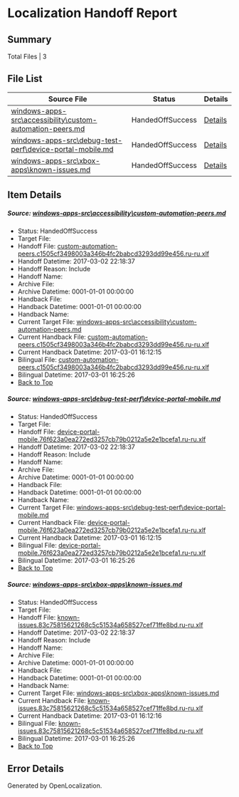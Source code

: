 # <a name='report-top'></a> Localization Handoff Report

## Summary
 Total Files | 3

## File List
 Source File | Status | Details 
 ----------- | ------ | ------- 
 [windows-apps-src\accessibility\custom-automation-peers.md](https://cpubwin.visualstudio.com/windows-uwp/_git/windows-uwp/commit/154dae5250aa14b0bd2fd452b4323d73950705f5?path=windows-apps-src%2Faccessibility%2Fcustom-automation-peers.md&_a=contents) | HandedOffSuccess | [Details](#72f5bd1c0483fba0c43e99626ee5d0451fedde3e21)
 [windows-apps-src\debug-test-perf\device-portal-mobile.md](https://cpubwin.visualstudio.com/windows-uwp/_git/windows-uwp/commit/afb196bd60b1fd66206e0a111ef95cc774fae59f?path=windows-apps-src%2Fdebug-test-perf%2Fdevice-portal-mobile.md&_a=contents) | HandedOffSuccess | [Details](#c55e288b7fb8f3b93c76efb45573d2157a0e347d2315)
 [windows-apps-src\xbox-apps\known-issues.md](https://cpubwin.visualstudio.com/windows-uwp/_git/windows-uwp/commit/916d386bc9f4101b68e4f676145aa5a23f65f341?path=windows-apps-src%2Fxbox-apps%2Fknown-issues.md&_a=contents) | HandedOffSuccess | [Details](#94bc5b8b04fd4f4e1439fb014ef83f0e1f3638747953)

## Item Details
##### <a name='72f5bd1c0483fba0c43e99626ee5d0451fedde3e21'></a> Source: [windows-apps-src\accessibility\custom-automation-peers.md](https://cpubwin.visualstudio.com/windows-uwp/_git/windows-uwp/commit/154dae5250aa14b0bd2fd452b4323d73950705f5?path=windows-apps-src%2Faccessibility%2Fcustom-automation-peers.md&_a=contents)
* Status: HandedOffSuccess
* Target File: 
* Handoff File: [custom-automation-peers.c1505cf3498003a346b4fc2babcd3293dd99e456.ru-ru.xlf](https://cpubwin.visualstudio.com/windows-uwp/_git/WDCLib.handoff/commit/60d9e8b55f5d2b1a6fde0b09e23bccc665161461?path=ol-handoff%2Fcpubwin%2Fwindows-uwp.ru-ru%2Fmaster%2Fcustom-automation-peers.c1505cf3498003a346b4fc2babcd3293dd99e456.ru-ru.xlf&_a=contents)
* Handoff Datetime: 2017-03-02 22:18:37
* Handoff Reason: Include
* Handoff Name: 
* Archive File: 
* Archive Datetime: 0001-01-01 00:00:00
* Handback File: 
* Handback Datetime: 0001-01-01 00:00:00
* Handback Name: 
* Current Target File: [windows-apps-src\accessibility\custom-automation-peers.md](https://cpubwin.visualstudio.com/windows-uwp/_git/windows-uwp.ru-ru/commit/528a3a1a1ac9765ce42a4f8f5273f0c3638e3dbd?path=windows-apps-src%2Faccessibility%2Fcustom-automation-peers.md&_a=contents)
* Current Handback File: [custom-automation-peers.c1505cf3498003a346b4fc2babcd3293dd99e456.ru-ru.xlf](https://cpubwin.visualstudio.com/windows-uwp/_git/WDCLib.handback/commit/e16d81768f018a427011933a35960acea37232b6?path=ol-handback%2Fcpubwin%2Fwindows-uwp.ru-ru%2Fmaster%2Fcustom-automation-peers.c1505cf3498003a346b4fc2babcd3293dd99e456.ru-ru.xlf&_a=contents)
* Current Handback Datetime: 2017-03-01 16:12:15
* Bilingual File: [custom-automation-peers.c1505cf3498003a346b4fc2babcd3293dd99e456.ru-ru.xlf](https://cpubwin.visualstudio.com/windows-uwp/_git/WDCLib.handback/commit/e16d81768f018a427011933a35960acea37232b6?path=ol-handback%2Fcpubwin%2Fwindows-uwp.ru-ru%2Fmaster%2Fcustom-automation-peers.c1505cf3498003a346b4fc2babcd3293dd99e456.ru-ru.xlf&_a=contents)
* Bilingual Datetime: 2017-03-01 16:25:26
* [Back to Top](#report-top)

##### <a name='c55e288b7fb8f3b93c76efb45573d2157a0e347d2315'></a> Source: [windows-apps-src\debug-test-perf\device-portal-mobile.md](https://cpubwin.visualstudio.com/windows-uwp/_git/windows-uwp/commit/afb196bd60b1fd66206e0a111ef95cc774fae59f?path=windows-apps-src%2Fdebug-test-perf%2Fdevice-portal-mobile.md&_a=contents)
* Status: HandedOffSuccess
* Target File: 
* Handoff File: [device-portal-mobile.76f623a0ea272ed3257cb79b0212a5e2e1bcefa1.ru-ru.xlf](https://cpubwin.visualstudio.com/windows-uwp/_git/WDCLib.handoff/commit/60d9e8b55f5d2b1a6fde0b09e23bccc665161461?path=ol-handoff%2Fcpubwin%2Fwindows-uwp.ru-ru%2Fmaster%2Fdevice-portal-mobile.76f623a0ea272ed3257cb79b0212a5e2e1bcefa1.ru-ru.xlf&_a=contents)
* Handoff Datetime: 2017-03-02 22:18:37
* Handoff Reason: Include
* Handoff Name: 
* Archive File: 
* Archive Datetime: 0001-01-01 00:00:00
* Handback File: 
* Handback Datetime: 0001-01-01 00:00:00
* Handback Name: 
* Current Target File: [windows-apps-src\debug-test-perf\device-portal-mobile.md](https://cpubwin.visualstudio.com/windows-uwp/_git/windows-uwp.ru-ru/commit/528a3a1a1ac9765ce42a4f8f5273f0c3638e3dbd?path=windows-apps-src%2Fdebug-test-perf%2Fdevice-portal-mobile.md&_a=contents)
* Current Handback File: [device-portal-mobile.76f623a0ea272ed3257cb79b0212a5e2e1bcefa1.ru-ru.xlf](https://cpubwin.visualstudio.com/windows-uwp/_git/WDCLib.handback/commit/e16d81768f018a427011933a35960acea37232b6?path=ol-handback%2Fcpubwin%2Fwindows-uwp.ru-ru%2Fmaster%2Fdevice-portal-mobile.76f623a0ea272ed3257cb79b0212a5e2e1bcefa1.ru-ru.xlf&_a=contents)
* Current Handback Datetime: 2017-03-01 16:12:15
* Bilingual File: [device-portal-mobile.76f623a0ea272ed3257cb79b0212a5e2e1bcefa1.ru-ru.xlf](https://cpubwin.visualstudio.com/windows-uwp/_git/WDCLib.handback/commit/e16d81768f018a427011933a35960acea37232b6?path=ol-handback%2Fcpubwin%2Fwindows-uwp.ru-ru%2Fmaster%2Fdevice-portal-mobile.76f623a0ea272ed3257cb79b0212a5e2e1bcefa1.ru-ru.xlf&_a=contents)
* Bilingual Datetime: 2017-03-01 16:25:26
* [Back to Top](#report-top)

##### <a name='94bc5b8b04fd4f4e1439fb014ef83f0e1f3638747953'></a> Source: [windows-apps-src\xbox-apps\known-issues.md](https://cpubwin.visualstudio.com/windows-uwp/_git/windows-uwp/commit/916d386bc9f4101b68e4f676145aa5a23f65f341?path=windows-apps-src%2Fxbox-apps%2Fknown-issues.md&_a=contents)
* Status: HandedOffSuccess
* Target File: 
* Handoff File: [known-issues.83c75815621268c5c51534a658527cef71ffe8bd.ru-ru.xlf](https://cpubwin.visualstudio.com/windows-uwp/_git/WDCLib.handoff/commit/60d9e8b55f5d2b1a6fde0b09e23bccc665161461?path=ol-handoff%2Fcpubwin%2Fwindows-uwp.ru-ru%2Fmaster%2Fknown-issues.83c75815621268c5c51534a658527cef71ffe8bd.ru-ru.xlf&_a=contents)
* Handoff Datetime: 2017-03-02 22:18:37
* Handoff Reason: Include
* Handoff Name: 
* Archive File: 
* Archive Datetime: 0001-01-01 00:00:00
* Handback File: 
* Handback Datetime: 0001-01-01 00:00:00
* Handback Name: 
* Current Target File: [windows-apps-src\xbox-apps\known-issues.md](https://cpubwin.visualstudio.com/windows-uwp/_git/windows-uwp.ru-ru/commit/528a3a1a1ac9765ce42a4f8f5273f0c3638e3dbd?path=windows-apps-src%2Fxbox-apps%2Fknown-issues.md&_a=contents)
* Current Handback File: [known-issues.83c75815621268c5c51534a658527cef71ffe8bd.ru-ru.xlf](https://cpubwin.visualstudio.com/windows-uwp/_git/WDCLib.handback/commit/e16d81768f018a427011933a35960acea37232b6?path=ol-handback%2Fcpubwin%2Fwindows-uwp.ru-ru%2Fmaster%2Fknown-issues.83c75815621268c5c51534a658527cef71ffe8bd.ru-ru.xlf&_a=contents)
* Current Handback Datetime: 2017-03-01 16:12:16
* Bilingual File: [known-issues.83c75815621268c5c51534a658527cef71ffe8bd.ru-ru.xlf](https://cpubwin.visualstudio.com/windows-uwp/_git/WDCLib.handback/commit/e16d81768f018a427011933a35960acea37232b6?path=ol-handback%2Fcpubwin%2Fwindows-uwp.ru-ru%2Fmaster%2Fknown-issues.83c75815621268c5c51534a658527cef71ffe8bd.ru-ru.xlf&_a=contents)
* Bilingual Datetime: 2017-03-01 16:25:26
* [Back to Top](#report-top)


## Error Details

Generated by OpenLocalization.
